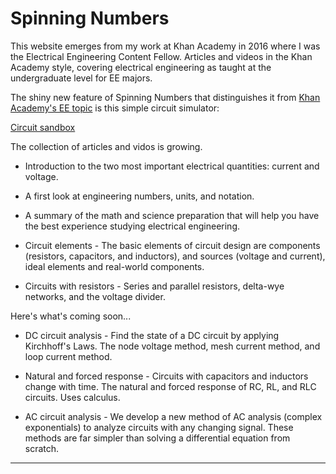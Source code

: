 # Spinning Numbers

This website emerges from my work at Khan Academy in 2016 where I was the Electrical Engineering Content Fellow. Articles and videos in the Khan Academy style, covering electrical engineering as taught at the undergraduate level for EE majors.

The shiny new feature of Spinning Numbers that distinguishes it from [Khan Academy's EE topic](https://www.khanacademy.org/science/electrical-engineering) is this simple circuit simulator:

[Circuit sandbox](a/circuit-sandbox.html)

The collection of articles and vidos is growing. 

* Introduction to the two most important electrical quantities: current and voltage. 

* A first look at engineering numbers, units, and notation. 

* A summary of the math and science preparation that will help you have the best experience studying electrical engineering.

* Circuit elements - The basic elements of circuit design are components (resistors, capacitors, and inductors), and sources (voltage and current), ideal elements and real-world components.

* Circuits with resistors - Series and parallel resistors, delta-wye networks, and the voltage divider.

Here's what's coming soon...

* DC circuit analysis - Find the state of a DC circuit by applying Kirchhoff's Laws. The node voltage method, mesh current method, and loop current method.

* Natural and forced response - Circuits with capacitors and inductors change with time. The natural and forced response of RC, RL, and RLC circuits. Uses calculus.

* AC circuit analysis - We develop a new method of AC analysis (complex exponentials) to analyze circuits with any changing signal. These methods are far simpler than solving a differential equation from scratch.

----


